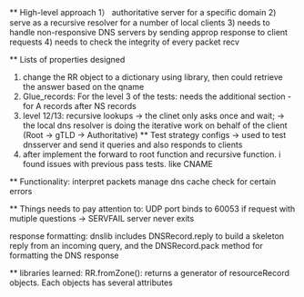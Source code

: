 ** High-level approach
1） authoritative server for a specific domain
2) serve as a recursive resolver for a number of local clients
3) needs to handle non-responsive DNS servers by sending approp response to client requests
4) needs to check the integrity of every packet recv

** Lists of properties designed
1) change the RR object to a dictionary using library, then could retrieve the answer based on the qname
2) Glue_records: For the level 3 of the tests: needs the additional section - for A records after NS records
3) level 12/13: recursive lookups -> the clinet only asks once and wait; 
                                  -> the local dns resolver is doing the iterative work on behalf of the client
                                  (Root -> gTLD -> Authoritative)
** Test strategy
configs -> used to test dnsserver and send it queries
and also responds to clients
4) after implement the forward to root function and recursive function. i found issues with previous pass tests. like CNAME

** Functionality:
interpret packets
manage dns cache
check for certain errors

** Things needs to pay attention to:
UDP port binds to 60053
if request with mutiple questions -> SERVFAIL
server never exits


response formatting:
dnslib includes DNSRecord.reply to build a skeleton reply from an incoming query, and the DNSRecord.pack method for formatting the DNS response

** libraries learned: 
RR.fromZone(): returns a generator of resourceRecord objects. Each objects has several attributes
